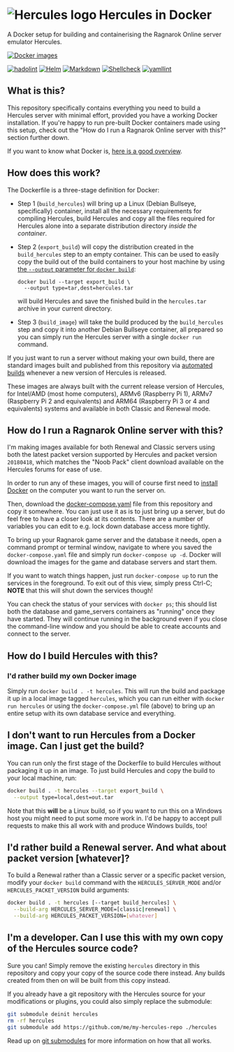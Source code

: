 <!-- markdownlint-disable-next-line html line_length -->
# Hercules in Docker <img style="float: left; margin-right: .2em;" src="https://raw.githubusercontent.com/fpiesche/docker-hercules/main/hercules-icon.png" alt="Hercules logo"/>

A Docker setup for building and containerising the Ragnarok Online
server emulator Hercules.

<!-- markdownlint-disable line_length -->
[![Docker images](https://github.com/fpiesche/docker-hercules/actions/workflows/build-images.yaml/badge.svg)](https://github.com/fpiesche/docker-hercules/actions/workflows/build-images.yaml)

[![hadolint](https://github.com/fpiesche/docker-hercules/actions/workflows/lint-docker.yaml/badge.svg)](https://github.com/fpiesche/docker-hercules/actions/workflows/lint-docker.yaml)
[![Helm](https://github.com/fpiesche/docker-hercules/actions/workflows/lint-helm.yaml/badge.svg)](https://github.com/fpiesche/docker-hercules/actions/workflows/lint-helm.yaml)
[![Markdown](https://github.com/fpiesche/docker-hercules/actions/workflows/lint-markdown.yaml/badge.svg)](https://github.com/fpiesche/docker-hercules/actions/workflows/lint-markdown.yaml)
[![Shellcheck](https://github.com/fpiesche/docker-hercules/actions/workflows/lint-shellcheck.yaml/badge.svg)](https://github.com/fpiesche/docker-hercules/actions/workflows/lint-shellcheck.yaml)
[![yamllint](https://github.com/fpiesche/docker-hercules/actions/workflows/lint-yamllint.yaml/badge.svg)](https://github.com/fpiesche/docker-hercules/actions/workflows/lint-yamllint.yaml)
<!-- markdownlint-enable line_length -->

## What is this?

This repository specifically contains everything you need to build a Hercules
server with minimal effort, provided you have a working Docker installation. If
you're happy to run pre-built Docker containers made using this setup, check out
the "How do I run a Ragnarok Online server with this?" section further down.

<!-- markdownlint-disable-next-line line_length -->
If you want to know what Docker is, [here is a good overview](https://www.zdnet.com/article/what-is-docker-and-why-is-it-so-darn-popular/).

## How does this work?

The Dockerfile is a three-stage definition for Docker:

- Step 1 (`build_hercules`) will bring up a Linux (Debian Bullseye,
specifically) container, install all the necessary requirements for compiling
Hercules, build Hercules and copy all the files required for Hercules alone into
a separate distribution directory *inside the container*.

<!-- markdownlint-disable line_length -->
- Step 2 (`export_build`) will copy the distribution created in the
`build_hercules` step to an empty container. This can be used to easily copy the
build out of the build containers to your host machine by using [the `--output` parameter for `docker build`](https://docs.docker.com/engine/reference/commandline/build/#custom-build-outputs):


      docker build --target export_build \
        --output type=tar,dest=hercules.tar

  will build Hercules and save the finished build in the `hercules.tar` archive
  in your current directory.
<!-- markdownlint-enable line_length -->

- Step 3 (`build_image`) will take the build produced by the `build_hercules`
step and copy it into another Debian Bullseye container, all prepared so you can
simply run the Hercules server with a single `docker run` command.

If you just want to run a server without making your own build, there are
standard images built and published from this repository via
[automated builds](https://github.com/fpiesche/hercules-docker/actions) whenever a new version of Hercules is released.

These images are always built with the current release version of Hercules, for
Intel/AMD (most home computers), ARMv6 (Raspberry Pi 1), ARMv7 (Raspberry Pi 2
and equivalents) and ARM64 (Raspberry Pi 3 or 4 and equivalents) systems and
available in both Classic and Renewal mode.

## How do I run a Ragnarok Online server with this?

I'm making images available for both Renewal and Classic servers using both the
latest packet version supported by Hercules and packet version `20180418`, which
matches the "Noob Pack" client download available on the Hercules forums for
ease of use.

In order to run any of these images, you will of course first need to
[install Docker](https://docs.docker.com/get-docker/) on the computer you want
to run the server on.

<!-- markdownlint-disable-next-line line_length -->
Then, download the [docker-compose.yaml](https://github.com/fpiesche/hercules-docker/blob/main/docker-compose.yaml)
file from this repository and copy it somewhere. You can just use it as is to
just bring up a server, but do feel free to have a closer look at its contents.
There are a number of variables you can edit to e.g. lock down database access
more tightly.

To bring up your Ragnarok game server and the database it needs, open a command
prompt or terminal window, navigate to where you saved the `docker-compose.yaml`
file and simply run `docker-compose up -d`. Docker will download the images for
the game and database servers and start them.

If you want to watch things happen, just run `docker-compose up` to run the
services in the foreground. To exit out of this view, simply press Ctrl-C;
**NOTE** that this will shut down the services though!

You can check the status of your services with `docker ps`; this should list
both the database and game_servers containers as "running" once they have
started. They will continue running in the background even if you close the
command-line window and you should be able to create accounts and connect to the
server.

## How do I build Hercules with this?

### I'd rather build my own Docker image

Simply run `docker build . -t hercules`. This will run the build and package it
up in a local image tagged `hercules`, which you can run either with
`docker run hercules` or using the `docker-compose.yml` file (above) to bring
up an entire setup with its own database service and everything.

## I don't want to run Hercules from a Docker image. Can I just get the build?

You can run only the first stage of the Dockerfile to build Hercules without
packaging it up in an image. To just build Hercules and copy the build to your
local machine, run:

```bash
docker build . -t hercules --target export_build \
  --output type=local,dest=out.tar
```

Note that this **will** be a Linux build, so if you want to run this on a
Windows host you might need to put some more work in. I'd be happy to accept
pull requests to make this all work with and produce Windows builds, too!

## I'd rather build a Renewal server. And what about packet version [whatever]?

To build a Renewal rather than a Classic server or a specific packet version,
modify your `docker build` command with the `HERCULES_SERVER_MODE` and/or
`HERCULES_PACKET_VERSION` build arguments:

```bash
docker build . -t hercules [--target build_hercules] \
  --build-arg HERCULES_SERVER_MODE=[classic|renewal] \
  --build-arg HERCULES_PACKET_VERSION=[whatever]
```

## I'm a developer. Can I use this with my own copy of the Hercules source code?

Sure you can! Simply remove the existing `hercules` directory in this repository
and copy your copy of the source code there instead. Any builds created from
then on will be built from this copy instead.

If you already have a git repository with the Hercules source for your
modifications or plugins, you could also simply replace the submodule:

```bash
git submodule deinit hercules
rm -rf hercules
git submodule add https://github.com/me/my-hercules-repo ./hercules
```

Read up on [git submodules](https://git-scm.com/book/en/v2/Git-Tools-Submodules)
for more information on how that all works.
